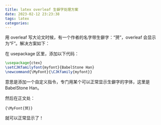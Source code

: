 ```yaml
---
title: latex overleaf 生僻字处理方案
date: 2023-02-12 23:23:38
tags: latex
categories:
---
```


用 overleaf 写大论文时候，有一个作者的名字带生僻字：“赟”，overleaf 会显示为“F”。解决方案如下：

在 usepackage 区里，添加以下代码：

```latex
\usepackage{ctex}
\setCJKfamilyfont{myfont}{BabelStone Han}
\newcommand{\MyFont}{\CJKfamily{myfont}}
```

意思是添加一个自定义指令，专门用某个可以正常显示生僻字的字体，这里是 BabelStone Han。

然后在正文处：

```
{\MyFont{赟}}
```

就可以正常显示了！
